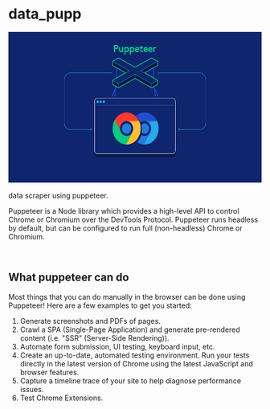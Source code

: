 # data_pupp
<img src="https://github.com/D-Q-u-a-r-k/data_pupp/blob/master/5.png" alt="data scraping via puppeteer" width="750" height="300">
<p>data scraper using puppeteer. </p>
<p>Puppeteer is a Node library which provides a high-level API to control Chrome or Chromium over the DevTools Protocol. Puppeteer runs headless by default, but can be configured to run full (non-headless) Chrome or Chromium.</p>
<br>

## What puppeteer can do
<p>Most things that you can do manually in the browser can be done using Puppeteer! Here are a few examples to get you started:</p>
<ol>
  <li>Generate screenshots and PDFs of pages.</li>
  <li>Crawl a SPA (Single-Page Application) and generate pre-rendered content (i.e. "SSR" (Server-Side Rendering)).</li>
  <li>Automate form submission, UI testing, keyboard input, etc.</li>
  <li>Create an up-to-date, automated testing environment. Run your tests directly in the latest version of Chrome using the latest JavaScript and browser features.</li>
  <li>Capture a timeline trace of your site to help diagnose performance issues.</li>
  <li>Test Chrome Extensions.</li>
</ol>
